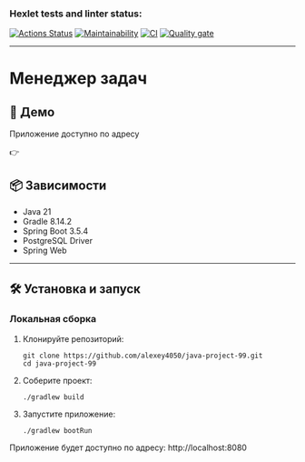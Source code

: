 ### Hexlet tests and linter status:
[![Actions Status](https://github.com/alexey4050/java-project-99/actions/workflows/hexlet-check.yml/badge.svg)](https://github.com/alexey4050/java-project-99/actions)
[![Maintainability](https://qlty.sh/gh/alexey4050/projects/java-project-99/maintainability.svg)](https://qlty.sh/gh/alexey4050/projects/java-project-99)
[![CI](https://github.com/alexey4050/java-project-99/actions/workflows/ci.yml/badge.svg)](https://github.com/alexey4050/java-project-99/actions/workflows/ci.yml)
[![Quality gate](https://sonarcloud.io/api/project_badges/quality_gate?project=alexey4050_java-project-99)](https://sonarcloud.io/summary/new_code?id=alexey4050_java-project-99)

---
# Менеджер задач

## 🚀 **Демо**  
Приложение доступно по адресу

👉

 ## 📦 Зависимости
- Java 21
- Gradle 8.14.2
- Spring Boot 3.5.4
- PostgreSQL Driver
- Spring Web

---
## 🛠️ **Установка и запуск**

### **Локальная сборка**
1. Клонируйте репозиторий:
   ```
   git clone https://github.com/alexey4050/java-project-99.git
   cd java-project-99
2. Соберите проект:
    ```
   ./gradlew build
3. Запустите приложение:
    ```
   ./gradlew bootRun
   
Приложение будет доступно по адресу: http://localhost:8080